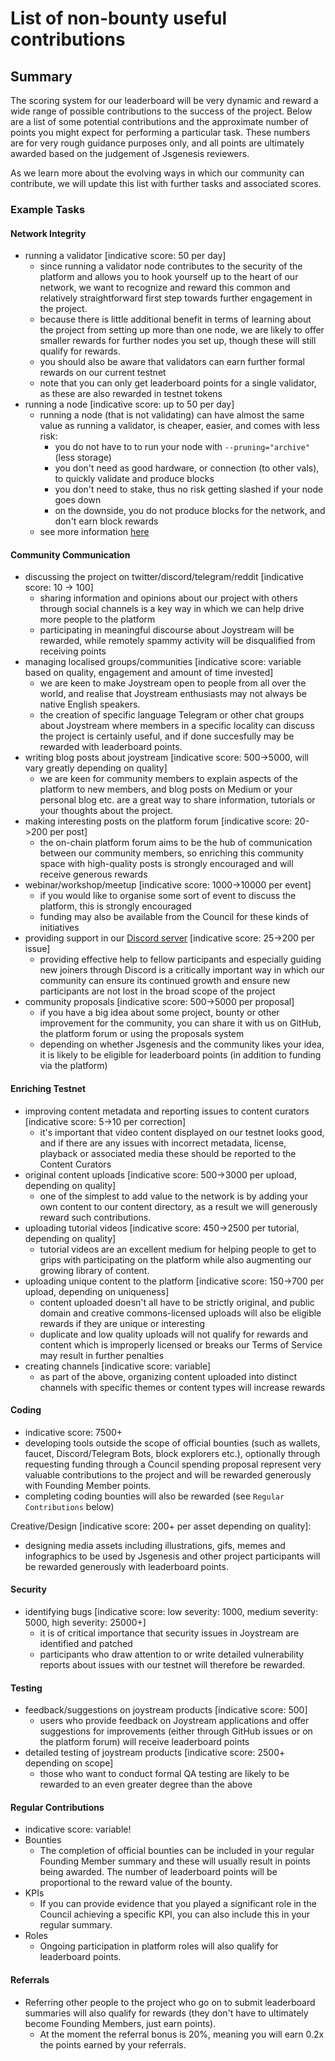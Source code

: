 # List of non-bounty useful contributions

## Summary

The scoring system for our leaderboard will be very dynamic and reward a wide range of possible contributions to the success of the project.
Below are a list of some potential contributions and the approximate number of points you might expect for performing a particular task.
These numbers are for very rough guidance purposes only, and all points are ultimately awarded based on the judgement of Jsgenesis reviewers.

As we learn more about the evolving ways in which our community can contribute, we will update this list with further tasks and associated scores.

### Example Tasks

#### Network Integrity
- running a validator [indicative score: 50 per day]
  - since running a validator node contributes to the security of the platform and allows you to hook yourself up to the heart of our network, we want to recognize and reward this common and relatively straightforward first step towards further engagement in the project.
  - because there is little additional benefit in terms of learning about the project from setting up more than one node, we are likely to offer smaller rewards for further nodes you set up, though these will still qualify for rewards.
  - you should also be aware that validators can earn further formal rewards on our current testnet
  - note that you can only get leaderboard points for a single validator, as these are also rewarded in testnet tokens
- running a node [indicative score: up to 50 per day]
  - running a node (that is not validating) can have almost the same value as running a validator, is cheaper, easier, and comes with less risk:
    - you do not have to to run your node with `--pruning="archive"` (less storage)
    - you don't need as good hardware, or connection (to other vals), to quickly validate and produce blocks
    - you don't need to stake, thus no risk getting slashed if your node goes down
    - on the downside, you do not produce blocks for the network, and don't earn block rewards
  - see more information [here](/points/README.md#node-operators)

#### Community Communication
- discussing the project on twitter/discord/telegram/reddit [indicative score: 10 -> 100]
  - sharing information and opinions about our project with others through social channels is a key way in which we can help drive more people to the platform
  - participating in meaningful discourse about Joystream will be rewarded, while remotely spammy activity will be disqualified from receiving points
- managing localised groups/communities [indicative score: variable based on quality, engagement and amount of time invested]
  - we are keen to make Joystream open to people from all over the world, and realise that Joystream enthusiasts may not always be native English speakers.
  - the creation of specific language Telegram or other chat groups about Joystream where members in a specific locality can discuss the project is certainly useful, and if done succesfully may be rewarded with leaderboard points.
- writing blog posts about joystream [indicative score: 500->5000, will vary greatly depending on quality]
  - we are keen for community members to explain aspects of the platform to new members, and blog posts on Medium or your personal blog etc. are a great way to share information, tutorials or your thoughts about the project.
- making interesting posts on the platform forum [indicative score: 20->200 per post]
  - the on-chain platform forum aims to be the hub of communication between our community members, so enriching this community space with high-quality posts is strongly encouraged and will receive generous rewards
- webinar/workshop/meetup [indicative score: 1000->10000 per event]
  - if you would like to organise some sort of event to discuss the platform, this is strongly encouraged
  - funding may also be available from the Council for these kinds of initiatives
- providing support in our [Discord server](https://discord.gg/DE9UN3YpRP) [indicative score: 25->200 per issue]
  - providing effective help to fellow participants and especially guiding new joiners through Discord is a critically important way in which our community can ensure its continued growth and ensure new participants are not lost in the broad scope of the project
- community proposals [indicative score: 500->5000 per proposal]
  - if you have a big idea about some project, bounty or other improvement for the community, you can share it with us on GitHub, the platform forum or using the proposals system
  - depending on whether Jsgenesis and the community likes your idea, it is likely to be eligible for leaderboard points (in addition to funding via the platform)

<!--
Accessibility:
- translations [indicative score: 250 per 500 words, depending on quality and subject to review/verification]
  - translations are very important to make the project accessible to as many people as possible, and we will reward translation of important documents with leaderboard points
  - note that making original content or tutorials in other languages about the project will also qualify for rewards, though in some cases will warrant less than the equivalent contribution in English
-->

#### Enriching Testnet
- improving content metadata and reporting issues to content curators [indicative score: 5->10 per correction]
  - it's important that video content displayed on our testnet looks good, and if there are any issues with incorrect metadata, license, playback or associated media these should be reported to the Content Curators
- original content uploads [indicative score: 500->3000 per upload, depending on quality]
  - one of the simplest to add value to the network is by adding your own content to our content directory, as a result we will generously reward such contributions.
- uploading tutorial videos [indicative score: 450->2500 per tutorial, depending on quality]
  - tutorial videos are an excellent medium for helping people to get to grips with participating on the platform while also augmenting our growing library of content.
- uploading unique content to the platform [indicative score: 150->700 per upload, depending on uniqueness]
  - content uploaded doesn't all have to be strictly original, and public domain and creative commons-licensed uploads will also be eligible rewards if they are unique or interesting
  - duplicate and low quality uploads will not qualify for rewards and content which is improperly licensed or breaks our Terms of Service may result in further penalties
- creating channels [indicative score: variable]
  - as part of the above, organizing content uploaded into distinct channels with specific themes or content types will increase rewards

#### Coding
- indicative score: 7500+
- developing tools outside the scope of official bounties (such as wallets, faucet, Discord/Telegram Bots, block explorers etc.), optionally through requesting funding through a Council spending proposal represent very valuable contributions to the project and will be rewarded generously with Founding Member points.
- completing coding bounties will also be rewarded (see `Regular Contributions` below)

Creative/Design [indicative score: 200+ per asset depending on quality]:
- designing media assets including illustrations, gifs, memes and infographics to be used by Jsgenesis and other project participants will be rewarded generously with leaderboard points.

#### Security
- identifying bugs [indicative score: low severity: 1000, medium severity: 5000, high severity: 25000+]
  - it is of critical importance that security issues in Joystream are identified and patched
  - participants who draw attention to or write detailed vulnerability reports about issues with our testnet will therefore be rewarded.

#### Testing
- feedback/suggestions on joystream products [indicative score: 500]
  - users who provide feedback on Joystream applications and offer suggestions for improvements (either through GitHub issues or on the platform forum) will receive leaderboard points
- detailed testing of joystream products [indicative score: 2500+ depending on scope]
  - those who want to conduct formal QA testing are likely to be rewarded to an even greater degree than the above

#### Regular Contributions
- indicative score: variable!
- Bounties
  - The completion of official bounties can be included in your regular Founding Member summary and these will usually result in points being awarded. The number of leaderboard points will be proportional to the reward value of the bounty.
- KPIs
  - If you can provide evidence that you played a significant role in the Council achieving a specific KPI, you can also include this in your regular summary.
- Roles
  - Ongoing participation in platform roles will also qualify for leaderboard points.

#### Referrals
- Referring other people to the project who go on to submit leaderboard summaries will also qualify for rewards (they don't have to ultimately become Founding Members, just earn points).
  - At the moment the referral bonus is 20%, meaning you will earn 0.2x the points earned by your referrals.
